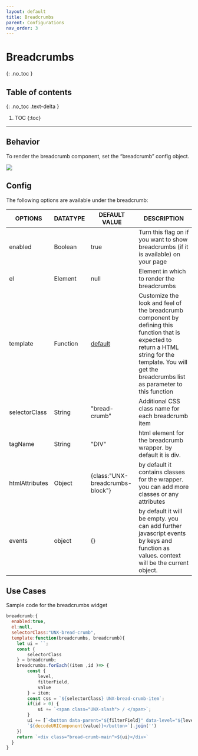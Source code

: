 ```yaml
---
layout: default
title: Breadcrumbs
parent: Configurations
nav_order: 3
---
```


# Breadcrumbs
{: .no_toc }

## Table of contents
{: .no_toc .text-delta }

1. TOC
{:toc}

---

## Behavior
To render the breadcrumb component, set the “breadcrumb” config object.

[![](https://unbxd.com/docs/wp-content/uploads/2020/05/breadcrumbs.png)](https://unbxd.com/docs/wp-content/uploads/2020/05/breadcrumbs.png)

## Config
The following options are available under the breadcrumb:


| OPTIONS | DATATYPE | DEFAULT VALUE | DESCRIPTION |
|----------|----------|----------|----------|
| enabled                   	| Boolean  	| true | Turn this flag on if you want to show breadcrumbs (if it is available) on your page |
| el                        	| Element  	| null | Element in which to render the breadcrumbs |
| template                  	| Function 	| [default](src/modules/breadcrumbs/breadcrumbsView.js) | Customize the look and feel of the breadcrumb component by defining this function that is expected to return a HTML string for the template. You will get the breadcrumbs list as parameter to this function |
| selectorClass             	| String   	| "bread-crumb" | Additional CSS class name for each breadcrumb item |
| tagName | String | "DIV" | html element for the breadcrumb wrapper. by default it is div.  |
| htmlAttributes | Object | {class:"UNX-breadcrumbs-block"} | by default it contains classes for the wrapper. you can add more classes or any attributes |
| events | object | {} | by default it will be empty. you can add further javascript events by keys and function as values. context will be the current object. |

## Use Cases

Sample code for the breadcrumbs widget
```js
breadcrumb:{
  enabled:true,
  el:null,
  selectorClass:"UNX-bread-crumb",
  template:function(breadcrumbs, breadcrumb){
    let ui = ``;
    const {
        selectorClass
    } = breadcrumb;
    breadcrumbs.forEach((item ,id )=> {
        const {
            level,
            filterField,
            value
        } = item;
        const css = `${selectorClass} UNX-bread-crumb-item`;
        if(id > 0) {
            ui += `<span class="UNX-slash"> / </span>`;
        }
        ui += [`<button data-parent="${filterField}" data-level="${level}" class="${css}" data-name="${value}" data-action = "clearCategoryFilter">`,
        `${decodeURIComponent(value)}</button>`].join('')
    })
    return `<div class="bread-crumb-main">${ui}</div>`
  }
}
```